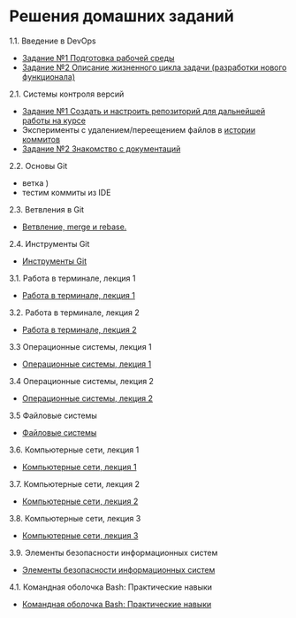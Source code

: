 # Решения домашних заданий

1.1. Введение в DevOps
   - [Задание №1 Подготовка рабочей среды](01-intro-01/README.md)
   - [Задание №2 Описание жизненного цикла задачи (разработки нового функционала)](01-intro-01/task2.md)

2.1. Системы контроля версий

   - [Задание №1 Создать и настроить репозиторий для дальнейшей работы на курсе](02-git-01-vcs/README.md)
   - Эксперименты с удалением/переещением файлов в [истории коммитов](https://github.com/Frolls/devops-netology/commits/main)
   - [Задание №2 Знакомство с документаций](02-git-01-vcs/task2.md)

2.2. Основы Git
   - ветка )
   - тестим коммиты из IDE

2.3. Ветвления в Git
   - [Ветвление, merge и rebase.](02-git-03-branching/README.md)

2.4. Инструменты Git
   - [Инструменты Git](02-git-04-tools/README.md)

3.1. Работа в терминале, лекция 1
   - [Работа в терминале, лекция 1](03-sysadmin-01-terminal/README.md)

3.2. Работа в терминале, лекция 2
   - [Работа в терминале, лекция 2](03-sysadmin-02-terminal/README.md)

3.3 Операционные системы, лекция 1
   - [Операционные системы, лекция 1](03-sysadmin-03-os/README.md)

3.4 Операционные системы, лекция 2
   - [Операционные системы, лекция 2](03-sysadmin-04-os/README.md)

3.5 Файловые системы
   - [Файловые системы](03-sysadmin-05-fs/README.md)

3.6. Компьютерные сети, лекция 1
   - [Компьютерные сети, лекция 1](03-sysadmin-06-net/README.md)

3.7. Компьютерные сети, лекция 2
   - [Компьютерные сети, лекция 2](03-sysadmin-07-net/README.md)

3.8. Компьютерные сети, лекция 3
   - [Компьютерные сети, лекция 3](03-sysadmin-08-net/README.md)

3.9. Элементы безопасности информационных систем
   - [Элементы безопасности информационных систем](03-sysadmin-09-security/README.md)

4.1. Командная оболочка Bash: Практические навыки
   - [Командная оболочка Bash: Практические навыки](04-script-01-bash/README.md)